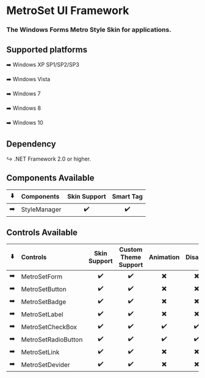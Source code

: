 MetroSet UI Framework
=====================
### The Windows Forms Metro Style Skin for applications.

## 

Supported platforms
-------------------
:arrow_right: Windows XP SP1/SP2/SP3

:arrow_right: Windows Vista

:arrow_right: Windows 7

:arrow_right: Windows 8

:arrow_right: Windows 10

## 

Dependency
------------
:arrow_right_hook: .NET Framework 2.0 or higher.

## 

## Components Available

:arrow_down: | Components | Skin Support | Smart Tag
:---:|:---|:---:|:---:|
:arrow_right: | StyleManager | :heavy_check_mark:| :heavy_check_mark:

## 

## Controls Available


:arrow_down: | Controls | Skin Support | Custom Theme Support | Animation | Disable | Smart Tag
:---:|:---|:---:|:---:|:---:|:---:|:---:|
:arrow_right: | MetroSetForm |:heavy_check_mark:|:heavy_check_mark:|:heavy_multiplication_x:|:heavy_multiplication_x:|:heavy_multiplication_x:
:arrow_right: | MetroSetButton |:heavy_check_mark:|:heavy_check_mark:|:heavy_multiplication_x:|:heavy_multiplication_x:|:heavy_check_mark:
:arrow_right: | MetroSetBadge |:heavy_check_mark:|:heavy_check_mark:|:heavy_multiplication_x:|:heavy_multiplication_x:|:heavy_check_mark:
:arrow_right: | MetroSetLabel |:heavy_check_mark:|:heavy_check_mark:|:heavy_multiplication_x:|:heavy_multiplication_x:|:heavy_check_mark:
:arrow_right: | MetroSetCheckBox |:heavy_check_mark:|:heavy_check_mark:|:heavy_check_mark:|:heavy_check_mark:|:heavy_check_mark:
:arrow_right: | MetroSetRadioButton |:heavy_check_mark:|:heavy_check_mark:|:heavy_check_mark:|:heavy_check_mark:|:heavy_check_mark:
:arrow_right: | MetroSetLink |:heavy_check_mark:|:heavy_check_mark:|:heavy_multiplication_x:|:heavy_multiplication_x:|:heavy_check_mark:
:arrow_right: | MetroSetDevider |:heavy_check_mark:|:heavy_check_mark:|:heavy_multiplication_x:|:heavy_multiplication_x:|:heavy_check_mark:


